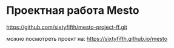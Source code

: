 # Проектная работа Mesto
https://github.com/sixtyfifth/mesto-project-ff.git

можно посмотреть проект на:  https://sixtyfifth.github.io/mesto